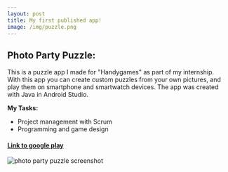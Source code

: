 ```yaml
---
layout: post
title: My first published app!
image: /img/puzzle.png
---
```


## Photo Party Puzzle:   
This is a puzzle app I made for "Handygames" as part of my internship. With this app you can create custom puzzles from your own pictures, and play them on smartphone and smartwatch devices. The app was created with Java in Android Studio.

**My Tasks:**
* Project management with Scrum
* Programming and game design

#### [Link to google play](https://play.google.com/store/apps/details?id=com.hg.photopartypuzzle)
![photo party puzzle screenshot](http://i.imgur.com/rFvNZ3L.png)
